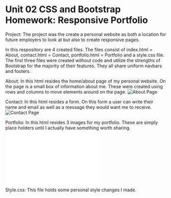 # Unit 02 CSS and Bootstrap Homework: Responsive Portfolio

Project: The project was the create a personal website as both a location for future employers to look at but also to create responsive pages.

In this respository are 4 created files. The files consist of index.html = About, contact.html = Contact, portfolio.html = Portfolio and a style.css file. The first three files were created without code and utilize the strengths of Bootstrap for the majority of their features. They all share uniform navbars and footers.

About:
In this html resides the home/about page of my personal website. On the page is a small box of information about me. These were created using rows and columns to move elements around on the page. 
![About Page](../Assets/Images/AboutPage.png)

Contact:
In this html resides a form. On this form a user can write their name and email as well as a message they would want me to receive. 
![Contact Page](../Assets/Images/ContactPage.png)

Portfolio:
In this html resides 3 images for my portfolio. These are simply place holders until I actually have something worth sharing.

![Portfolio Page](../Assets/Images/Portfolio.pdf)

Style.css:
This file holds some personal style changes I made.
